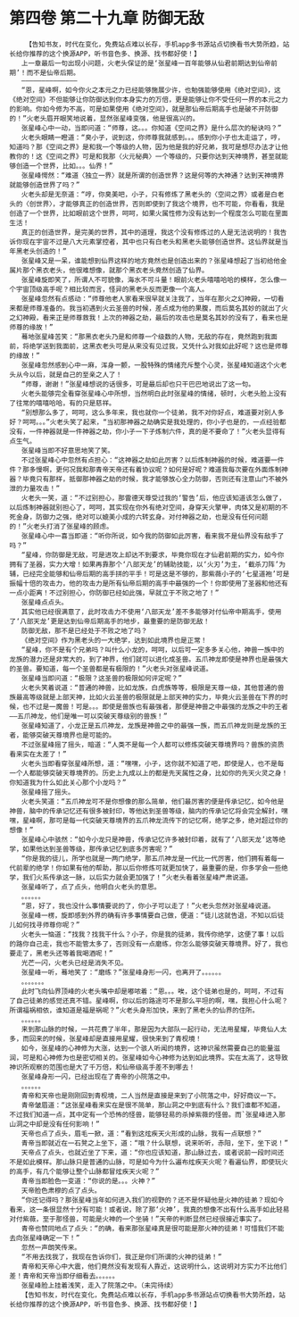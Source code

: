 # 第四卷 第二十九章 防御无敌
        【告知书友，时代在变化，免费站点难以长存，手机app多书源站点切换看书大势所趋，站长给你推荐的这个换源APP，听书音色多、换源、找书都好使！】
       上一章最后一句出现小问题，火老头保证的是‘张星峰一百年能够从仙君前期达到仙帝前期’！而不是仙帝后期。
       ——————————————
       “恩，星峰啊，如今你火之本元之力已经能够施展少许，也勉强能够使用《绝对空间》，这《绝对空间》不但能够让你防御达到你本身实力的万倍，更是能够让你不受任何一界的本元之力的影响。你如今修为不高，可是如果使用《绝对空间》，就是那仙帝后期高手也是破不开防御的！”火老头眉开眼笑地说着，显然张星峰变强，他是很高兴的。
       张星峰心中一动，当即问道：“师尊，这。。。你知道《空间之界》是什么层次的秘诀吗？”
       火老头眼睛一瞪道：“臭小子，说到这，你师尊我就感到。。。感到你小子也太走运了，哼，知道吗？那《空间之界》是和我一个等级的人物，因为他是我的好兄弟，我可是想尽办法才让他教你的！这《空间之界》可是和我那〈火元秘典〉一个等级的，只要你达到天神境界，甚至就能够创造一个世界，比如。。。仙界！”
       张星峰愕然：“难道〈独立一界〉就是所谓的创造世界？这是何等的大神通？达到天神境界就能够创造世界了吗？”
       火老头却是无奈道：“哼，你臭美吧，小子，只有修炼了黑老头的〈空间之界〉或者是白老头的〈创世界〉，才能够真正的创造世界，否则即使到了我这个境界，也不可能，你看看，我是创造了一个世界，比如眼前这个世界，呵呵，如果火属性修为没有达到一个程度怎么可能在里面生活！
       真正的创造世界，是完美的世界，其中的道理，我这个没有修炼过的人是无法说明的！我告诉你现在宇宙不过是八大元素掌控者，其中也只有白老头和黑老头能够创造世界。这仙界就是当年黑老头创造的！”
       张星峰又是一呆，谁能想到仙界这样的地方竟然也是创造出来的？张星峰想起了当初给他金属片那个黑衣老头，他很难想像，就那个黑衣老头竟然创造了仙界。
       张星峰旋即笑了，所谓人不可貌像，海水不可斗量！眼前火老头嘻嘻哈哈的模样，怎么像一个宇宙顶级高手呢？相比较而言，怪异的黑老头反而更像一个高人。
       张星峰忽然有点感动：“师尊他老人家看来很早就关注我了，当年在那火之幻神殿，一切看来都是师尊准备的。我当初遇到火云圣兽的时候，差点成为他的果腹，而后莫名其妙的就出了火之幻神殿，看来正是师尊救我！上次的神器之劫，最后的攻击也是莫名其妙的没有了，看来也是师尊的缘故！”
       蓦地张星峰苦笑：“那黑衣老头乃是和师尊一个级数的人物，无敌的存在，竟然跑到我面前，将绝学送到我面前，这黑衣老头可是从来没有见过我，又凭什么对我如此好呢？这也是师尊的缘故！”
       张星峰忽然感到心中一麻，浑身一颤，一股特殊的情绪充斥整个心灵，张星峰知道这个火老头从今以后，就是自己的至亲之人了！
       “师尊，谢谢！”张星峰想说的话很多，可是最后却也只干巴巴地说出了这一句。
       火老头能够完全看穿张星峰心中所想，当然明白此时张星峰的情绪，顿时，火老头脸上没有了往常的嘻嘻哈哈，有的只是慈祥。
       “别想那么多了，呵呵，这么多年来，我也就你一个徒弟，我不对你好点，难道要对别人多好？呵呵。。。”火老头笑了起来，“当初那神器之劫确实是我处理的，你小子也是的，一点经验都没有，一件神器就是一件神器之劫，你小子一下子炼制六件，真的是不要命了！”火老头显得有点生气。
       张星峰当即不好意思地笑了笑。
       不过张星峰心中忽然有点担心：“这神器之劫如此厉害？以后炼制神器的时候，难道要一件件？那多慢啊，更何况我和那青帝天帝还有着协议呢？如何是好呢？难道我每次要在外面炼制神器？毕竟只有那样，抵御那神器之劫的时候，我才能够放心全力防御，否则还有注意山门不被外泄的力量攻击！”
       火老头一笑，道：“不过别担心，那雷德天尊受过我的‘警告’后，他应该知道该怎么做了，以后炼制神器就别担心了，呵呵，其实现在你外有绝对空间，身穿天火擎甲，肉体又是初期的不死金身，防御力之强，绝对可以媲美小成的六转玄身。对付神器之劫，也是没有任何问题的！”火老头打消了张星峰的顾虑。
       张星峰心中一喜当即道：“听你所说，如今我的防御如此厉害，看来我不是仙界没有敌手了吗？”
       “星峰，你防御是无敌，可是进攻上却达不到要求，毕竟你现在才仙君前期的实力，如今你拥有了圣器，实力大增！如果再靠那个‘八部天龙’的辅助技能，以‘火刃’为主，‘截杀刀阵’为辅，已经完全能够和仙帝后期的高手拼的平手！可是这是不够的，那紫薇小子的‘七星道袍’可是振幅十倍的攻击力，他的攻击力是所有仙帝后期的高手中最强的一个！你即使用了圣器和他还有一点小距离！不过别担心，你防御已经如此强，早就立于不败之地了！”
       张星峰点点头。
       其实他已经很满意了，此时攻击力不使用‘八部天龙’差不多能够对付仙帝中期高手，使用了‘八部天龙’更是达到仙帝后期高手的地步，最重要的是防御无敌！
       防御无敌，那不是已经处于不败之地了吗？
       《绝对空间》作为黑老头的一大绝学，达到如此境界也是正常！
       “星峰，你不是有个兄弟吗？叫什么小龙的，呵呵，以后可一定多多关心他，神兽一族中的龙族的潜力还是非常大的，到了神界，他们就可以进化成圣兽。五爪神龙即使是神界也是最强大的圣兽。要知道，每一个圣兽都是有极限的！”火老头对张星峰说道。
       张星峰当即问道：“极限？这圣兽的极限如何评定呢？”
       火老头笑着说道：“普通的神兽，比如龙族，白虎族等等，极限是天尊一级，其他普通的兽族最高等级就是上部天神，比如火云圣兽的极限就是上部天神的实力，毕竟火云圣兽在下界的时候，也不过是一魔兽！可是。。。即使是兽族也有最强者，那便是神兽之中最强的龙族之中的王者——五爪神龙，他们是唯一可以突破天尊级别的兽族！”
       张星峰知道了，小龙正是五爪神龙，龙族是神兽之中的最强一族，而五爪神龙则是龙族的王者，能够突破天尊境界也是可能的。
       不过张星峰摇了摇头，暗道：“人类不是每一个人都可以修炼突破天尊境界吗？兽族的资质看来实在太差了！”
       火老头当即看穿张星峰所想，道：“嘿嘿，小子，这你就不知道了吧，即使是人，也不是每一个人都能够突破天尊境界的。历史上九成以上的都是先天属性之身，比如你的先天火灵之身！你知道我为什么如此关心那个小龙吗？”
       张星峰摇了摇头。
       火老头笑道：“五爪神龙可不是你想像的那么简单，他们最厉害的便是传承记忆，如今他是神兽，脑中的传承记忆还有很多被封印，等他达到圣兽等级，脑内的传承记忆将会完全解封，嘿嘿，星峰啊，那可是每一代突破天尊境界的五爪神龙流传下的记忆啊，绝学之多，绝对超过你的想像！”
       张星峰心中骇然：“如今小龙只是神兽，传承记忆许多被封印着，就有了‘八部天龙’这等绝学，如果他达到圣兽等级，那传承记忆到底多厉害呢？”
       “你是我的徒儿，所学也就是一两门绝学，那五爪神龙是一代比一代厉害，他们拥有着每一代前辈的绝学！你如果有他的帮助，那以后你修炼可就更加快了，最重要的是，你多学会一些绝学，我们火系传承这一脉，以后实力就会更加强了！”火老头看着张星峰严肃说道。
       张星峰听了，点了点头，他明白火老头的意思。
       。。。。。。
       “恩，好了，我也没什么事情要说的了，你小子可以走了！”火老头忽然对张星峰说道。
       张星峰一楞，旋即感到外界的确有许多事情要自己做，便道：“徒儿这就告退，不知以后徒儿如何找寻师尊你呢？”
       火老头一恼道：“找我？找我干什么？小子，你是我的徒弟，我传你绝学，这便了事！以后的路你自己走，我也不能管太多了，否则没有一点磨练，你怎么能够突破天尊境界。好了，我也要走了，黑老头还等着我喝酒呢！”
       光芒一闪，火老头已经是消失不见。
       张星峰一听，蓦地笑了：“磨练？”张星峰身形一闪，也离开了。。。。。。
       。。。。。。。
       此时飞向仙界顶峰的火老头嘴中却是嘟哝着：“恩。。。唉，这个徒弟也是的，呵呵，不过有了自己徒弟的感觉还真不错。星峰啊，你以后的路途可不是那么平坦的啊，嘿，我担心什么呢？所谓福祸相依，谁知道是福是祸呢？”火老头身形加快，来到了黑老头的仙界的住所。
       。。。。。。
       来到那山脉的时候，一共花费了半年，那是因为大部队一起行动，无法用星耀，毕竟仙人太多，而回来的时候，张星峰却是直接用星耀，很快来到了青枧境！
       如今，张星峰的心神修为大涨，达到一个骇人听闻的境界，这神识虽然需要自己的能量滋润，可是和心神修为也是密切相关的。张星峰如今心神修为达到如此境界。实在太高了，这导致神识所观察的范围也是大了千万倍，和仙帝级高手差不到哪去！
       张星峰身形一闪，已经出现在了青帝的小院落之中。
       。。。。。。
       青帝和天帝也是刚刚回到青枧境，二人当然是直接是来到了小院落之中，好好商议一下。
       青帝皱眉道：“这张星峰看来实在是很不简单，那山洞之中到底有什么？我们谁都不知道，不过我们知道一点，其中定有一个恐怖的怪兽，能够轻易的杀掉紫薇的怪兽。而`张星峰进入那山洞之中却是没有任何影响！”
       天帝也点了点头，眉毛一掀，道：“看到这炫疾天火形成的山脉，我有一点联想？”
       青帝当即就近在一石凳之上坐下，道：“哦？什么联想，说来听听，赤阳，坐下，坐下说！”
       天帝点了点头，也就近坐了下来，道：“你也应该知道，那山脉过去，或者说前一段时间还不是如此模样。那山脉只是普通的山脉，可是如今为什么遍布炫疾天火呢？看遍仙界，即使玩火的高手，有几个能够让整个山脉都冒炫疾天火呢？”
       青帝当即脸色一变道：“你说的是。。。火神？”
       天帝脸色肃穆的点了点头。
       “你还记得吗？那张星峰当年如何进入我们的视野的？还不是怀疑他是火神的徒弟？现如今看来，这一条很显然十分有可能！或者说，除了那‘火神’，我真的想像不出有什么高手如此轻易对付紫薇，至于那怪兽，可能是火神的一个坐骑！”天帝的判断显然已经很接近事实了。
       青帝也赞同地点了点头：“的确，看来那张星峰真是很可能是那火神的徒弟！可惜我们不能去向张星峰确定一下！”
       忽然一声朗笑传来。
       “不用去找我了，我现在告诉你们，我正是你们所谓的火神的徒弟！”
       青帝和天帝心中大震，他们竟然没有发现有人靠近，这说明什么，这说明对方实力不比他们差！青帝和天帝当即仔细看去。。。。。。
       张星峰脸上挂着浅笑，走入了院落之中。（未完待续）
       【告知书友，时代在变化，免费站点难以长存，手机app多书源站点切换看书大势所趋，站长给你推荐的这个换源APP，听书音色多、换源、找书都好使！】